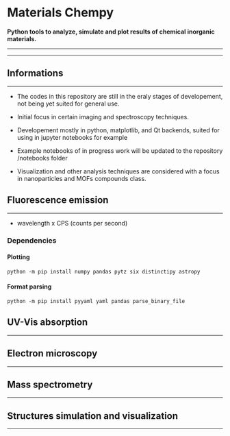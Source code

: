 # Materials Chempy

**Python tools to analyze, simulate and plot results of chemical inorganic materials.**

---
---


## Informations
---

- The codes in this repository are still in the eraly stages of developement, not being yet suited for general use.

- Initial focus in certain imaging and spectroscopy techniques.

- Developement mostly in python, matplotlib, and Qt backends, suited for using in jupyter notebooks for example

- Example notebooks of in progress work will be updated to the repository /notebooks folder

- Visualization and other analysis techniques are considered with a
  focus in nanoparticles and MOFs compounds class.


## Fluorescence emission
---

- wavelength x CPS (counts per second)


### Dependencies

#### Plotting

```
python -m pip install numpy pandas pytz six distinctipy astropy 
```

#### Format parsing

```
python -m pip install pyyaml yaml pandas parse_binary_file
```



## UV-Vis absorption
---


## Electron microscopy
---


## Mass spectrometry
---


## Structures simulation and visualization
---

